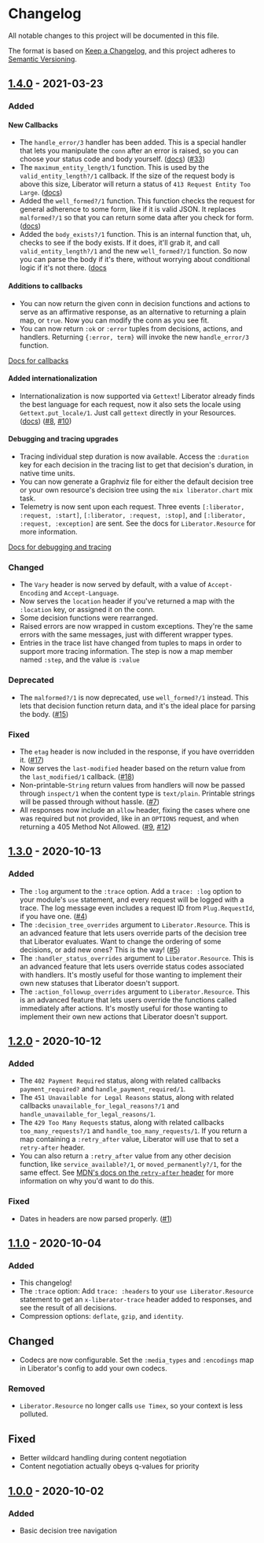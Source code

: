 # Changelog

All notable changes to this project will be documented in this file.

The format is based on [Keep a Changelog](https://keepachangelog.com/en/1.0.0/),
and this project adheres to [Semantic Versioning](https://semver.org/spec/v2.0.0.html).

## [1.4.0] - 2021-03-23

### Added

#### New Callbacks

- The `handle_error/3` handler has been added.
  This is a special handler that lets you manipulate the `conn` after an error is raised,
  so you can choose your status code and body yourself.
  ([docs](https://hexdocs.pm/liberator/1.4.0/Liberator.Resource.html#module-handling-errors))
  ([#33](https://github.com/Cantido/liberator/issues/33))
- The `maximum_entity_length/1` function.
  This is used by the `valid_entity_length?/1` callback.
  If the size of the request body is above this size,
  Liberator will return a status of `413 Request Entity Too Large`.
  ([docs](https://hexdocs.pm/liberator/1.4.0/Liberator.Resource.html#c:maximum_entity_length/1))
- Added the `well_formed?/1` function.
  This function checks the request for general adherence to some form, like if it is valid JSON.
  It replaces `malformed?/1` so that you can return some data after you check for form.
  ([docs](https://hexdocs.pm/liberator/1.4.0/Liberator.Resource.html#c:well_formed?/1))
- Added the `body_exists?/1` function.
  This is an internal function that, uh, checks to see if the body exists.
  If it does, it'll grab it, and call `valid_entity_length?/1` and
  the new `well_formed?/1` function.
  So now you can parse the body if it's there,
  without worrying about conditional logic if it's not there.
  ([docs](https://hexdocs.pm/liberator/1.4.0/Liberator.Resource.html#c:body_exists?/1)

#### Additions to callbacks

- You can now return the given conn in decision functions and actions to serve as an affirmative response,
  as an alternative to returning a plain map, or `true`.
  Now you can modify the conn as you see fit.
- You can now return `:ok` or `:error` tuples from decisions, actions, and handlers.
  Returning `{:error, term}` will invoke the new `handle_error/3` function.

[Docs for callbacks](https://hexdocs.pm/liberator/1.4.0/Liberator.Resource.html#module-decisions)

#### Added internationalization

- Internationalization is now supported via `Gettext`!
  Liberator already finds the best language for each request,
  now it also sets the locale using `Gettext.put_locale/1`.
  Just call `gettext` directly in your Resources.
  ([docs](https://hexdocs.pm/liberator/1.4.0/Liberator.Resource.html#module-internationalization-and-localization-i18n-and-l10n))
  ([#8](https://github.com/Cantido/liberator/issues/8),
  [#10](https://github.com/Cantido/liberator/pull/10))

#### Debugging and tracing upgrades

- Tracing individual step duration is now available.
  Access the `:duration` key for each decision in the tracing list to get that decision's duration, in native time units.
- You can now generate a Graphviz file for either the default decision tree or your own resource's decision tree using the `mix liberator.chart` mix task.
- Telemetry is now sent upon each request.
  Three events `[:liberator, :request, :start]`, `[:liberator, :request, :stop]`,
  and `[:liberator, :request, :exception]` are sent.
  See the docs for `Liberator.Resource` for more information.

[Docs for debugging and tracing](https://hexdocs.pm/liberator/1.4.0/Liberator.Resource.html#module-debugging)

### Changed
- The `Vary` header is now served by default,
  with a value of `Accept-Encoding` and `Accept-Language`.
- Now serves the `location` header if you've returned a map with the `:location` key, or assigned it on the conn.
- Some decision functions were rearranged.
- Raised errors are now wrapped in custom exceptions.
They're the same errors with the same messages, just with different wrapper types.
- Entries in the trace list have changed from tuples to maps in order to support more tracing information.
The step is now a map member named `:step`, and the value is `:value`

### Deprecated
- The `malformed?/1` is now deprecated, use `well_formed?/1` instead.
  This lets that decision function return data,
  and it's the ideal place for parsing the body. ([#15](https://github.com/Cantido/liberator/issues/15))

### Fixed
- The `etag` header is now included in the response, if you have overridden it.
  ([#17](https://github.com/Cantido/liberator/issues/17))
- Now serves the `last-modified` header based on the return value from the `last_modified/1` callback.
  ([#18](https://github.com/Cantido/liberator/issues/18))
- Non-printable-`String` return values from handlers will now be passed through `inspect/1` when the content type is `text/plain`.
  Printable strings will be passed through without hassle. ([#7](https://github.com/Cantido/liberator/issues/7))
- All responses now include an `allow` header, fixing the cases where one was required but not provided,
  like in an `OPTIONS` request, and when returning a 405 Method Not Allowed.
  ([#9](https://github.com/Cantido/liberator/issues/9), [#12](https://github.com/Cantido/liberator/issues/12))

## [1.3.0] - 2020-10-13

### Added
- The `:log` argument to the `:trace` option.
  Add a `trace: :log` option to your module's `use` statement,
  and every request will be logged with a trace.
  The log message even includes a request ID from `Plug.RequestId`, if you have one. ([#4](https://github.com/Cantido/liberator/issues/4))
- The `:decision_tree_overrides` argument to `Liberator.Resource`.
  This is an advanced feature that lets users override parts of the decision tree that Liberator evaluates.
  Want to change the ordering of some decisions, or add new ones?
  This is the way! ([#5](https://github.com/Cantido/liberator/issues/5))
- The `:handler_status_overrides` argument to `Liberator.Resource`.
  This is an advanced feature that lets users override status codes associated with handlers.
  It's mostly useful for those wanting to implement their own new statuses that Liberator doesn't support.
- The `:action_followup_overrides` argument to `Liberator.Resource`.
  This is an advanced feature that lets users override the functions called immediately after actions.
  It's mostly useful for those wanting to implement their own new actions that Liberator doesn't support.

## [1.2.0] - 2020-10-12

### Added
- The `402 Payment Required` status,
  along with related callbacks `payment_required?` and
  `handle_payment_required/1`.
- The `451 Unavailable for Legal Reasons` status,
  along with related callbacks `unavailable_for_legal_reasons?/1` and
  `handle_unavailable_for_legal_reasons/1`.
- The `429 Too Many Requests` status,
  along with related callbacks `too_many_requests?/1` and
  `handle_too_many_requests/1`.
  If you return a map containing a `:retry_after` value,
  Liberator will use that to set a `retry-after` header.
- You can also return a `:retry_after` value from any other decision function,
  like `service_available?/1`, or `moved_permanently?/1`, for the same effect.
  See [MDN's docs on the `retry-after` header](https://developer.mozilla.org/en-US/docs/Web/HTTP/Headers/Retry-After)
  for more information on why you'd want to do this.

### Fixed
- Dates in headers are now parsed properly. ([#1](https://github.com/Cantido/liberator/issues/1))

## [1.1.0] - 2020-10-04

### Added
- This changelog!
- The `:trace` option:
  Add `trace: :headers` to your `use Liberator.Resource` statement to
  get an `x-liberator-trace` header added to responses,
  and see the result of all decisions.
- Compression options: `deflate`, `gzip`, and `identity`.

## Changed
- Codecs are now configurable.
  Set the `:media_types` and `:encodings` map in Liberator's config to add your own codecs.

### Removed
- `Liberator.Resource` no longer calls `use Timex`, so your context is less polluted.

## Fixed
- Better wildcard handling during content negotiation
- Content negotiation actually obeys q-values for priority

## [1.0.0] - 2020-10-02

### Added

- Basic decision tree navigation


[Unreleased]: https://git.sr.ht/~cosmicrose/liberator/log
[1.4.0]: https://git.sr.ht/~cosmicrose/liberator/refs/v1.4.0
[1.3.0]: https://git.sr.ht/~cosmicrose/liberator/refs/v1.3.0
[1.2.0]: https://git.sr.ht/~cosmicrose/liberator/refs/v1.2.0
[1.1.0]: https://git.sr.ht/~cosmicrose/liberator/refs/v1.1.0
[1.0.0]: https://git.sr.ht/~cosmicrose/liberator/refs/v1.0.0
